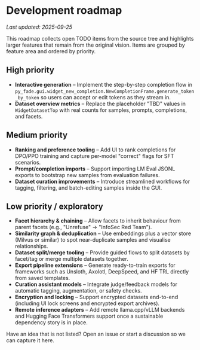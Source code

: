 # Development roadmap

_Last updated: 2025-09-25_

This roadmap collects open TODO items from the source tree and highlights larger features that remain from the original vision. Items are grouped by feature area and ordered by priority.

## High priority

- **Interactive generation** – Implement the step-by-step completion flow in `py_fade.gui.widget_new_completion.NewCompletionFrame.generate_token_by_token` so users can accept or edit tokens as they stream in.
- **Dataset overview metrics** – Replace the placeholder "TBD" values in `WidgetDatasetTop` with real counts for samples, prompts, completions, and facets.

## Medium priority

- **Ranking and preference tooling** – Add UI to rank completions for DPO/PPO training and capture per-model "correct" flags for SFT scenarios.
- **Prompt/completion imports** – Support importing LM Eval JSONL exports to bootstrap new samples from evaluation failures.
- **Dataset curation improvements** – Introduce streamlined workflows for tagging, filtering, and batch-editing samples inside the GUI.

## Low priority / exploratory

- **Facet hierarchy & chaining** – Allow facets to inherit behaviour from parent facets (e.g., "Unrefuse" → "InfoSec Red Team").
- **Similarity graph & deduplication** – Use embeddings plus a vector store (Milvus or similar) to spot near-duplicate samples and visualise relationships.
- **Dataset split/merge tooling** – Provide guided flows to split datasets by facet/tag or merge multiple datasets together.
- **Export pipeline extensions** – Generate ready-to-train exports for frameworks such as Unsloth, Axolotl, DeepSpeed, and HF TRL directly from saved templates.
- **Curation assistant models** – Integrate judge/feedback models for automatic tagging, augmentation, or safety checks.
- **Encryption and locking** – Support encrypted datasets end-to-end (including UI lock screens and encrypted export archives).
- **Remote inference adapters** – Add remote llama.cpp/vLLM backends and Hugging Face Transformers support once a sustainable dependency story is in place.

Have an idea that is not listed? Open an issue or start a discussion so we can capture it here.